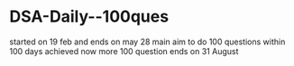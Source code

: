 # DSA-Daily--100ques 
started on 19 feb and ends on may 28 
main aim to do 100 questions within 100 days
achieved 
now 
more 100 question 
ends on 31 August
